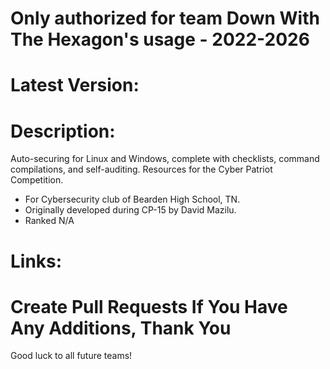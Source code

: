 # Only authorized for team Down With The Hexagon's usage - 2022-2026

# Latest Version:


# Description: 
Auto-securing for Linux and Windows, complete with checklists, command compilations, and self-auditing. Resources for the Cyber Patriot Competition.

- For Cybersecurity club of Bearden High School, TN.
- Originally developed during CP-15 by David Mazilu.
- Ranked N/A

# Links: 

# Create Pull Requests If You Have Any Additions, Thank You
Good luck to all future teams!


